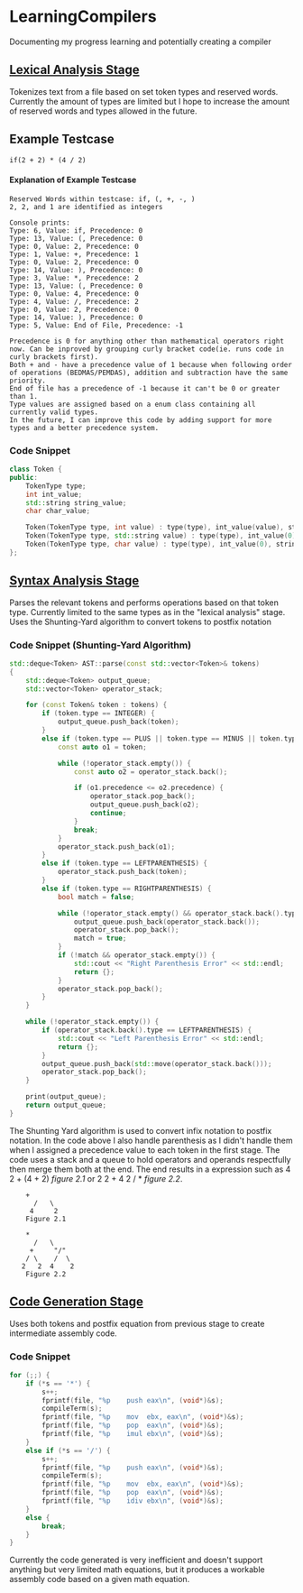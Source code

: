 # LearningCompilers
Documenting my progress learning and potentially creating a compiler

## [Lexical Analysis Stage](https://github.com/Shivar-J/LearningCompilers/tree/LexicalAnalyzer)
Tokenizes text from a file based on set token types and reserved words. Currently the amount of types are limited but I hope to increase the amount of reserved words and types allowed in the future.

## Example Testcase
```
if(2 + 2) * (4 / 2)
```

#### Explanation of Example Testcase
```
Reserved Words within testcase: if, (, +, -, )
2, 2, and 1 are identified as integers

Console prints:
Type: 6, Value: if, Precedence: 0
Type: 13, Value: (, Precedence: 0
Type: 0, Value: 2, Precedence: 0
Type: 1, Value: +, Precedence: 1
Type: 0, Value: 2, Precedence: 0
Type: 14, Value: ), Precedence: 0
Type: 3, Value: *, Precedence: 2
Type: 13, Value: (, Precedence: 0
Type: 0, Value: 4, Precedence: 0
Type: 4, Value: /, Precedence: 2
Type: 0, Value: 2, Precedence: 0
Type: 14, Value: ), Precedence: 0
Type: 5, Value: End of File, Precedence: -1

Precedence is 0 for anything other than mathematical operators right now. Can be inproved by grouping curly bracket code(ie. runs code in curly brackets first).
Both + and - have a precedence value of 1 because when following order of operations (BEDMAS/PEMDAS), addition and subtraction have the same priority.
End of file has a precedence of -1 because it can't be 0 or greater than 1.
Type values are assigned based on a enum class containing all currently valid types.
In the future, I can improve this code by adding support for more types and a better precedence system.
```

### Code Snippet
```cpp
class Token {
public:
    TokenType type;
    int int_value;
    std::string string_value;
    char char_value;

    Token(TokenType type, int value) : type(type), int_value(value), string_value(""), char_value(' ') {}
    Token(TokenType type, std::string value) : type(type), int_value(0), string_value(value), char_value(' ') {}
    Token(TokenType type, char value) : type(type), int_value(0), string_value(""), char_value(value) {}
};
```

## [Syntax Analysis Stage](https://github.com/Shivar-J/LearningCompilers/tree/SyntaxAnalysis)
Parses the relevant tokens and performs operations based on that token type. Currently limited to the same types as in the "lexical analysis" stage. Uses the Shunting-Yard algorithm to convert tokens to postfix notation

### Code Snippet (Shunting-Yard Algorithm)
```cpp
std::deque<Token> AST::parse(const std::vector<Token>& tokens)
{
	std::deque<Token> output_queue;
	std::vector<Token> operator_stack;

	for (const Token& token : tokens) {
		if (token.type == INTEGER) {
			output_queue.push_back(token);
		}
		else if (token.type == PLUS || token.type == MINUS || token.type == MUL || token.type == DIV) {
			const auto o1 = token;

			while (!operator_stack.empty()) {
				const auto o2 = operator_stack.back();

				if (o1.precedence <= o2.precedence) {
					operator_stack.pop_back();
					output_queue.push_back(o2);
					continue;
				}
				break;
			}
			operator_stack.push_back(o1);
		}
		else if (token.type == LEFTPARENTHESIS) {
			operator_stack.push_back(token);
		}
		else if (token.type == RIGHTPARENTHESIS) {
			bool match = false;

			while (!operator_stack.empty() && operator_stack.back().type != LEFTPARENTHESIS) {
				output_queue.push_back(operator_stack.back());
				operator_stack.pop_back();
				match = true;
			}
			if (!match && operator_stack.empty()) {
				std::cout << "Right Parenthesis Error" << std::endl;
				return {};
			}
			operator_stack.pop_back();
		}
	}

	while (!operator_stack.empty()) {
		if (operator_stack.back().type == LEFTPARENTHESIS) {
			std::cout << "Left Parenthesis Error" << std::endl;
			return {};
		}
		output_queue.push_back(std::move(operator_stack.back()));
		operator_stack.pop_back();
	}

	print(output_queue);
	return output_queue;
}
```
The Shunting Yard algorithm is used to convert infix notation to postfix notation. In the code above I also handle parenthesis as I didn't handle them when I assigned a precedence value to each token in the first stage. The code uses a stack and a queue to hold operators and operands respectfully then merge them both at the end. The end results in a expression such as 4 2 + (4 + 2) *figure 2.1* or 2 2 + 4 2 / * *figure 2.2*. 

```
	+
      /   \
     4     2
    Figure 2.1
```

```
	*
      /   \
     +     "/"
    / \    /  \
   2   2  4    2
    Figure 2.2
```


## [Code Generation Stage](https://github.com/Shivar-J/LearningCompilers/tree/CodeGeneration)
Uses both tokens and postfix equation from previous stage to create intermediate assembly code.

### Code Snippet
```cpp
for (;;) {
	if (*s == '*') {
		s++;
		fprintf(file, "%p    push eax\n", (void*)&s);
		compileTerm(s);
		fprintf(file, "%p    mov  ebx, eax\n", (void*)&s);
		fprintf(file, "%p    pop  eax\n", (void*)&s);
		fprintf(file, "%p    imul ebx\n", (void*)&s);
	}
	else if (*s == '/') {
		s++;
		fprintf(file, "%p    push eax\n", (void*)&s);
		compileTerm(s);
		fprintf(file, "%p    mov  ebx, eax\n", (void*)&s);
		fprintf(file, "%p    pop  eax\n", (void*)&s);
		fprintf(file, "%p    idiv ebx\n", (void*)&s);
	}
	else {
		break;
	}
}
```

Currently the code generated is very inefficient and doesn't support anything but very limited math equations, but it produces a workable assembly code based on a given math equation.
